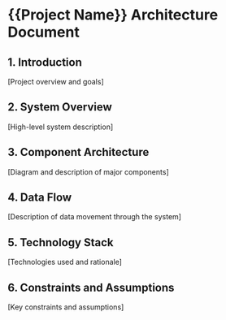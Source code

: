 # {{Project Name}} Architecture Document

## 1. Introduction

[Project overview and goals]

## 2. System Overview

[High-level system description]

## 3. Component Architecture

[Diagram and description of major components]

## 4. Data Flow

[Description of data movement through the system]

## 5. Technology Stack

[Technologies used and rationale]

## 6. Constraints and Assumptions

[Key constraints and assumptions]
